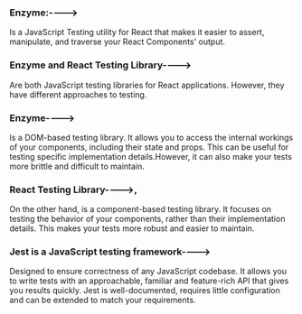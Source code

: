 ### Enzyme:---->

Is a JavaScript Testing utility for React that makes it easier to assert, manipulate,
and traverse your React Components' output.

### Enzyme and React Testing Library---->

Are both JavaScript testing libraries for React applications.
However, they have different approaches to testing.

### Enzyme---->

Is a DOM-based testing library. It allows you to access the internal workings of your components, including their state and props.
This can be useful for testing specific implementation details.However, it can also make your tests more brittle and difficult to maintain.

### React Testing Library---->,

On the other hand, is a component-based testing library.
It focuses on testing the behavior of your components, rather than their implementation details.
This makes your tests more robust and easier to maintain.

### Jest is a JavaScript testing framework---->

Designed to ensure correctness of any JavaScript codebase.
It allows you to write tests with an approachable, familiar and feature-rich API that gives you results quickly. Jest is well-documented,
requires little configuration and can be extended to match your requirements.
